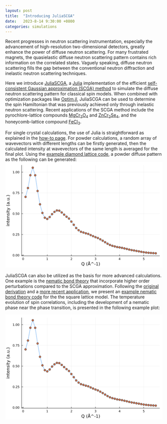 ```yaml
---
layout: post
title:  "Introducing JuliaSCGA"
date:   2023-8-14 9:30:00 +0800
categories: simulations
---
```

Recent progresses in neutron scattering instrumentation, especially the advancement of high-resolution two-dimensional detectors, greatly enhance the power of diffuse neutron scattering. For many frustrated magnets, the quasielastic diffuse neutron scattering pattern contains rich information on the correlated states. Vaguely speaking, diffuse neutron scattering fills the gap between the conventional neutron diffraction and inelastic neutron scattering techniques. 

Here we introduce [JuliaSCGA](https://github.com/moon-dust/JuliaSCGA.jl), a [Julia](https://julialang.org) implementation of the efficient [self-consistent Gaussian approximation (SCGA) method](https://link.aps.org/doi/10.1103/PhysRevB.53.11593) to simulate the diffuse neutron scattering pattern for classical spin models. When combined with optimization packages like [Optim.jl](https://github.com/JuliaNLSolvers/Optim.jl/), JuliaSCGA can be used to determine the spin Hamiltonian that was previously achieved only through inelastic neutron scattering. Recent applications of the SCGA method include the pyrochlore-lattice compounds [MgCr<sub>2</sub>O<sub>4</sub>](https://link.aps.org/doi/10.1103/PhysRevLett.122.097201) and [ZnCr<sub>2</sub>Se<sub>4</sub>](https://link.aps.org/doi/10.1103/PhysRevLett.129.237202), and the honeycomb-lattice compound [FeCl<sub>3</sub>](https://link.aps.org/doi/10.1103/PhysRevLett.128.227201).

For single crystal calculations, the use of Julia is straightforward as explained in the [how-to page](https://github.com/moon-dust/JuliaSCGA.jl). For powder calculations, a random array of wavevectors with different lengths can be firstly generated, then the calculated intensity at wavevectors of the same length is averaged for the final plot. Using the [example diamond lattice code](https://github.com/moon-dust/JuliaSCGA.jl/blob/main/examples/diamond_powder.jl), a powder diffuse pattern as the following can be generated:
<img src="/assets/images/diamond_powder.png" width="600"/>
<!-- ![](/assets/images/diamond_powder.png) -->

JuliaSCGA can also be utilized as the basis for more advanced calculations. One example is the [nematic bond theory](https://link.aps.org/doi/10.1103/PhysRevB.99.174404) that incorporate higher order perturbations compared to the SCGA approximation. Following the [original derivation](https://link.aps.org/doi/10.1103/PhysRevLett.119.157202) and a [more recent application](https://journals.aps.org/prb/abstract/10.1103/PhysRevB.106.L220410), we present an [example nematic bond theory code](https://github.com/moon-dust/JuliaSCGA.jl/blob/main/examples/square_nematic.jl) for the the square lattice model. The temperature evolution of spin correlations, including the development of a nematic phase near the phase transition, is presented in the following example plot:

<img src="/assets/images/diamond_powder.png" width="900"/>

<!-- ![](/assets/images/nematic_bond_theory.png) -->
